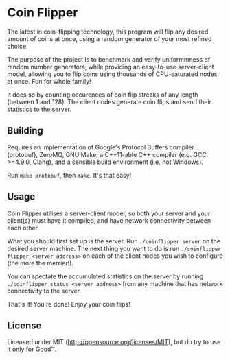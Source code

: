 Coin Flipper
============

The latest in coin-flipping technology, this program will flip any desired amount of coins at once, using a random generator of your most refined choice.

The purpose of the project is to benchmark and verify uniformnmess of random number generators, while providing an easy-to-use server-client model, allowing you to flip coins using thousands of CPU-saturated nodes at once. Fun for whole family!

It does so by counting occurences of coin flip streaks of any length (between 1 and 128). The client nodes generate coin flips and send their statistics to the server.

Building
--------

Requires an implementation of Google's Protocol Buffers compiler (protobuf), ZeroMQ, GNU Make, a C++11-able C++ compiler (e.g. GCC >=4.9.0, Clang), and a sensible build environment (i.e. not Windows).

Run `make protobuf`, then `make`. It's that easy!

Usage
-----

Coin Flipper utilises a server-client model, so both your server and your client(s) must have it compiled, and have network connectivity between each other.

What you should first set up is the server. Run `./coinflipper server` on the desired server machine.
The next thing you want to do is run `./coinflipper flipper <server address>` on each of the client nodes you wish to configure (the more the merrier!).

You can spectate the accumulated statistics on the server by running `./coinflipper status <server address>` from any machine that has network connectivity to the server.

That's it! You're done! Enjoy your coin flips!

License
-------

Licensed under MIT (http://opensource.org/licenses/MIT), but do try to use it only for Good&trade;.
